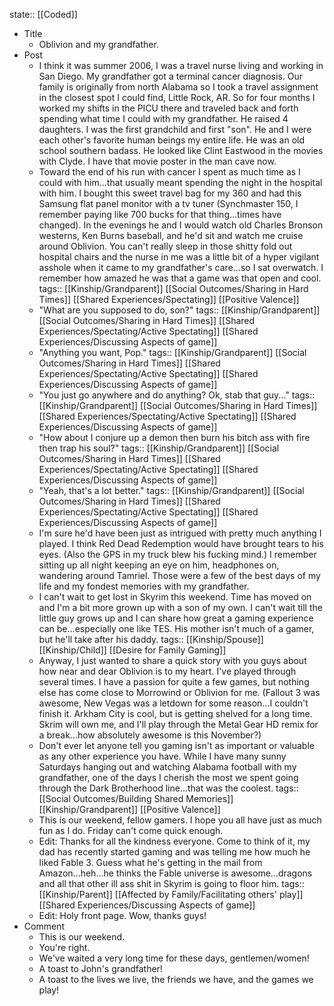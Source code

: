 state:: [[Coded]]

- Title
	- Oblivion and my grandfather.
- Post
	- I think it was summer 2006, I was a travel nurse living and working in San Diego.  My grandfather got a terminal cancer diagnosis.  Our family is originally from north Alabama so I took a travel assignment in the closest spot I could find, Little Rock, AR.  So for four months I worked my shifts in the PICU there and traveled back and forth spending what time I could with my grandfather.  He raised 4 daughters.  I was the first grandchild and first "son".  He and I were each other's favorite human beings my entire life.  He was an old school southern badass.  He looked like Clint Eastwood in the movies with Clyde.  I have that movie poster in the man cave now.
	- Toward the end of his run with cancer I spent as much time as I could with him...that usually meant spending the night in the hospital with him.  I bought this sweet travel bag for my 360 and had this Samsung flat panel monitor with a tv tuner (Synchmaster 150, I remember paying like 700 bucks for that thing...times have changed).   In the evenings he and I would watch old Charles Bronson westerns, Ken Burns baseball, and he'd sit and watch me cruise around Oblivion.  You can't really sleep in those shitty fold out hospital chairs and the nurse in me was a little bit of a hyper vigilant asshole when it came to my grandfather's care...so I sat overwatch.  I remember how amazed he was that a game was that open and cool.
	  tags:: [[Kinship/Grandparent]] [[Social Outcomes/Sharing in Hard Times]] [[Shared Experiences/Spectating]] [[Positive Valence]]
	- "What are you supposed to do, son?"
	  tags:: [[Kinship/Grandparent]] [[Social Outcomes/Sharing in Hard Times]] [[Shared Experiences/Spectating/Active Spectating]] [[Shared Experiences/Discussing Aspects of game]]
	- "Anything you want, Pop."
	  tags:: [[Kinship/Grandparent]] [[Social Outcomes/Sharing in Hard Times]] [[Shared Experiences/Spectating/Active Spectating]] [[Shared Experiences/Discussing Aspects of game]]
	- "You just go anywhere and do anything?  Ok, stab that guy..."
	  tags:: [[Kinship/Grandparent]] [[Social Outcomes/Sharing in Hard Times]] [[Shared Experiences/Spectating/Active Spectating]] [[Shared Experiences/Discussing Aspects of game]]
	- "How about I conjure up a demon then burn his bitch ass with fire then trap his soul?"
	  tags:: [[Kinship/Grandparent]] [[Social Outcomes/Sharing in Hard Times]] [[Shared Experiences/Spectating/Active Spectating]] [[Shared Experiences/Discussing Aspects of game]]
	- "Yeah, that's a lot better."
	  tags:: [[Kinship/Grandparent]] [[Social Outcomes/Sharing in Hard Times]] [[Shared Experiences/Spectating/Active Spectating]] [[Shared Experiences/Discussing Aspects of game]]
	- I'm sure he'd have been just as intrigued with pretty much anything I played.  I think Red Dead Redemption would have brought tears to his eyes.  (Also the GPS in my truck blew his fucking mind.)  I remember sitting up all night keeping an eye on him, headphones on, wandering around Tamriel.  Those were a few of the best days of my life and my fondest memories with my grandfather.
	- I can't wait to get lost in Skyrim this weekend.  Time has moved on and I'm a bit more grown up with a son of my own.  I can't wait till the little guy grows up and I can share how great a gaming experience can be...especially one like TES.  His mother isn't much of a gamer, but he'll take after his daddy.
	  tags:: [[Kinship/Spouse]] [[Kinship/Child]] [[Desire for Family Gaming]]
	- Anyway, I just wanted to share a quick story with you guys about how near and dear Oblivion is to my heart.  I've played through several times.  I have a passion for quite a few games, but nothing else has come close to Morrowind or Oblivion for me.  (Fallout 3 was awesome, New Vegas was a letdown for some reason...I couldn't finish it.  Arkham City is cool, but is getting shelved for a long time.  Skrim will own me, and I'll play through the Metal Gear HD remix for a break...how absolutely awesome is this November?)
	- Don't ever let anyone tell you gaming isn't as important or valuable as any other experience you have.  While I have many sunny Saturdays hanging out and watching Alabama football with my grandfather, one of the days I cherish the most we spent going through the Dark Brotherhood line...that was the coolest.
	  tags:: [[Social Outcomes/Building Shared Memories]] [[Kinship/Grandparent]] [[Positive Valence]]
	- This is our weekend, fellow gamers.  I hope you all have just as much fun as I do.  Friday can't come quick enough.
	- Edit:  Thanks for all the kindness everyone.  Come to think of it, my dad has recently started gaming and was telling me how much he liked Fable 3.  Guess what he's getting in the mail from Amazon...heh...he thinks the Fable universe is awesome...dragons and all that other ill ass shit in Skyrim is going to floor him.
	  tags:: [[Kinship/Parent]] [[Affected by Family/Facilitating others' play]] [[Shared Experiences/Discussing Aspects of game]]
	- Edit:  Holy front page.  Wow, thanks guys!
- Comment
	- This is our weekend.
	- You're right.
	- We've waited a very long time for these days, gentlemen/women!
	- A toast to John's grandfather!
	- A toast to the lives we live, the friends we have, and the games we play!